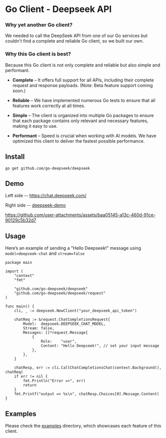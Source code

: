 # Go Client - Deepseek API

### Why yet another Go client?

We needed to call the DeepSeek API from one of our Go services but couldn't find a complete and reliable Go client, so we built our own.

### Why this Go client is best?

Because this Go client is not only complete and reliable but also simple and performant.

- **Complete** – It offers full support for all APIs, including their complete request and response payloads. (Note: Beta feature support coming soon.)

- **Reliable** – We have implemented numerous Go tests to ensure that all features work correctly at all times.

- **Simple** – The client is organized into multiple Go packages to ensure that each package contains only relevant and necessary features, making it easy to use.

- **Performant** – Speed is crucial when working with AI models. We have optimized this client to deliver the fastest possible performance.

## Install
```
go get github.com/go-deepseek/deepseek
```

## Demo

Left side -- https://chat.deepseek.com/

Right side -- [deepseek-demo](https://github.com/go-deepseek/deepseek-demo)

https://github.com/user-attachments/assets/baa05145-a13c-460d-91ce-90129c5b32d7

## Usage

Here’s an example of sending a "Hello Deepseek!" message using `model=deepseek-chat` and `stream=false`

```
package main

import (
	"context"
	"fmt"

	"github.com/go-deepseek/deepseek"
	"github.com/go-deepseek/deepseek/request"
)

func main() {
	cli, _ := deepseek.NewClient("your_deepseek_api_token")

	chatReq := &request.ChatCompletionsRequest{
		Model:  deepseek.DEEPSEEK_CHAT_MODEL,
		Stream: false,
		Messages: []*request.Message{
			{
				Role:    "user",
				Content: "Hello Deepseek!", // set your input message
			},
		},
	}

	chatResp, err := cli.CallChatCompletionsChat(context.Background(), chatReq)
	if err != nil {
		fmt.Println("Error =>", err)
		return
	}
	fmt.Printf("output => %s\n", chatResp.Choices[0].Message.Content)
}
```

## Examples

Please check the [examples](examples/) directory, which showcases each feature of this client.
